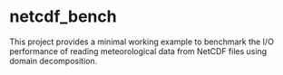 # netcdf_bench
This project provides a minimal working example to benchmark the I/O performance of reading meteorological data from NetCDF files using domain decomposition.
